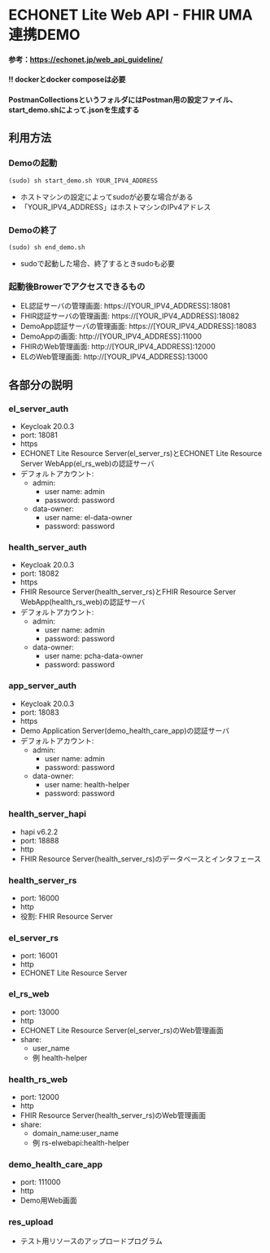 # ECHONET Lite Web API - FHIR UMA連携DEMO

#### 参考：https://echonet.jp/web_api_guideline/

#### **!! dockerとdocker composeは必要**

#### PostmanCollectionsというフォルダにはPostman用の設定ファイル、start_demo.shによって.jsonを生成する

## 利用方法

### Demoの起動

	(sudo) sh start_demo.sh YOUR_IPV4_ADDRESS
	
- ホストマシンの設定によってsudoが必要な場合がある
- 「YOUR_IPV4_ADDRESS」はホストマシンのIPv4アドレス

### Demoの終了
	
	(sudo) sh end_demo.sh
	
- sudoで起動した場合、終了するときsudoも必要

### 起動後Browerでアクセスできるもの
- EL認証サーバの管理画面: https://[YOUR_IPV4_ADDRESS]:18081
- FHIR認証サーバの管理画面: https://[YOUR_IPV4_ADDRESS]:18082
- DemoApp認証サーバの管理画面: https://[YOUR_IPV4_ADDRESS]:18083
- DemoAppの画面: http://[YOUR_IPV4_ADDRESS]:11000
- FHIRのWeb管理画面: http://[YOUR_IPV4_ADDRESS]:12000
- ELのWeb管理画面: http://[YOUR_IPV4_ADDRESS]:13000

## 各部分の説明

### el_server_auth
* Keycloak 20.0.3
* port: 18081
* https
* ECHONET Lite Resource Server(el_server_rs)とECHONET Lite Resource Server WebApp(el_rs_web)の認証サーバ
* デフォルトアカウント:
	- admin:
		+ user name: admin
		+ password: password
	- data-owner:
		+ user name: el-data-owner
		+ password: password
		
### health_server_auth
* Keycloak 20.0.3
* port: 18082
* https
* FHIR Resource Server(health_server_rs)とFHIR Resource Server WebApp(health_rs_web)の認証サーバ
* デフォルトアカウント:
	- admin:
		+ user name: admin
		+ password: password
	- data-owner:
		+ user name: pcha-data-owner
		+ password: password

### app_server_auth
* Keycloak 20.0.3
* port: 18083
* https
* Demo Application Server(demo_health_care_app)の認証サーバ
* デフォルトアカウント:
	- admin:
		+ user name: admin
		+ password: password
	- data-owner:
		+ user name: health-helper
		+ password: password

### health_server_hapi
* hapi v6.2.2
* port: 18888
* http
* FHIR Resource Server(health_server_rs)のデータベースとインタフェース

### health_server_rs
* port: 16000
* http
* 役割: FHIR Resource Server

### el_server_rs
* port: 16001
* http
* ECHONET Lite Resource Server

### el_rs_web
* port: 13000
* http
* ECHONET Lite Resource Server(el_server_rs)のWeb管理画面
* share: 
	- user_name
	- 例 health-helper

### health_rs_web
* port: 12000
* http
* FHIR Resource Server(health_server_rs)のWeb管理画面
* share: 
	- domain_name:user_name
	- 例 rs-elwebapi:health-helper

### demo_health_care_app
* port: 111000
* http
* Demo用Web画面

### res_upload
* テスト用リソースのアップロードプログラム
